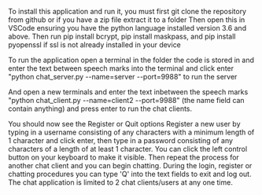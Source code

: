 To install this application and run it, you must first git clone the repository from github or if you have a zip file extract it to a folder
Then open this in VSCode ensuring you have the python language installed version 3.6 and above.
Then run pip install bcrypt, pip install maskpass, and pip install pyopenssl if ssl is not already installed in your device

To run the application open a terminal in the folder the code is stored in and enter the text between speech marks into the terminal and click enter "python chat_server.py --name=server --port=9988" to run the server

And open a new terminals and enter the text inbetween the speech marks "python chat_client.py --name=client2 --port=9988" (the name field can contain anything) and press enter to run the chat clients. 

You should now see the Register or Quit options Register a new user by typing in a username consisting of any characters with a minimum length of 1 character and click enter, then type in a password consisting of any characters of a length of at least 1 character. You can click the left control button on your keyboard to make it visible. Then repeat the process for another chat client and you can begin chatting. During the login, register or chatting procedures you can type 'Q' into the text fields to exit and log out. The chat application is limited to 2 chat clients/users at any one time.